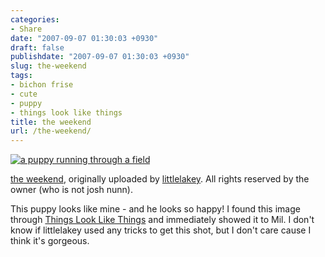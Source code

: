```yaml
---
categories:
- Share
date: "2007-09-07 01:30:03 +0930"
draft: false
publishdate: "2007-09-07 01:30:03 +0930"
slug: the-weekend
tags:
- bichon frise
- cute
- puppy
- things look like things
title: the weekend
url: /the-weekend/
---
```

[![a puppy running through a
field](//farm1.static.flickr.com/68/200468433_e454752346.jpg)](http://www.flickr.com/photos/littlelakey/200468433/ "photo sharing")

[the weekend](http://www.flickr.com/photos/littlelakey/200468433/),
originally uploaded by
[littlelakey](http://www.flickr.com/people/littlelakey/). All rights
reserved by the owner (who is not josh nunn).

This puppy looks like mine - and he looks so happy! I found this image
through [Things Look Like
Things](http://tlltworld.blogspot.com/2007/09/fun-in-blue.html "Things Look Like Things Website")
and immediately showed it to Mil. I don't know if littlelakey used any
tricks to get this shot, but I don't care cause I think it's gorgeous.